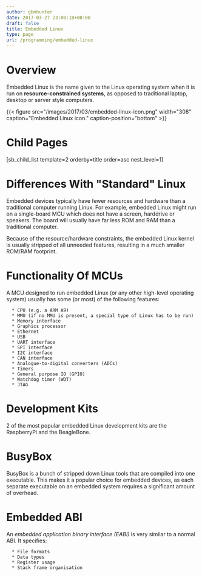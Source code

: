 ```yaml
---
author: gbmhunter
date: 2017-03-27 23:00:18+00:00
draft: false
title: Embedded Linux
type: page
url: /programming/embedded-linux
---
```


# Overview




Embedded Linux is the name given to the Linux operating system when it is run on **resource-constrained systems**, as opposed to traditional laptop, desktop or server style computers.


{{< figure src="/images/2017/03/embedded-linux-icon.png" width="308" caption="Embedded Linux icon." caption-position="bottom" >}}


# Child Pages




[sb_child_list template=2 orderby=title order=asc nest_level=1]




# Differences With "Standard" Linux




Embedded devices typically have fewer resources and hardware than a traditional computer running Linux. For example, embedded Linux might run on a single-board MCU which does not have a screen, harddrive or speakers. The board will usually have far less ROM and RAM than a traditional computer.




Because of the resource/hardware constraints, the embedded Linux kernel is usually stripped of all unneeded features, resulting in a much smaller ROM/RAM footprint.




# Functionality Of MCUs




A MCU designed to run embedded Linux (or any other high-level operating system) usually has some (or most) of the following features:





	  * CPU (e.g. a ARM A9)
	  * MMU (if no MMU is present, a special type of Linux has to be run)
	  * Memory interface
	  * Graphics processor
	  * Ethernet
	  * USB
	  * UART interface
	  * SPI interface
	  * I2C interface
	  * CAN interface
	  * Analogue-to-digital converters (ADCs)
	  * Timers
	  * General purpose IO (GPIO)
	  * Watchdog timer (WDT)
	  * JTAG



# Development Kits




2 of the most popular embedded Linux development kits are the RaspberryPi and the BeagleBone.




# BusyBox




BusyBox is a bunch of stripped down Linux tools that are compiled into one executable. This makes it a popular choice for embedded devices, as each separate executable on an embedded system requires a significant amount of overhead.




# Embedded ABI




An _embedded application binary interface (EABI)_ is very similar to a normal ABI. It specifies:





	  * File formats
	  * Data types
	  * Register usage
	  * Stack frame organisation


